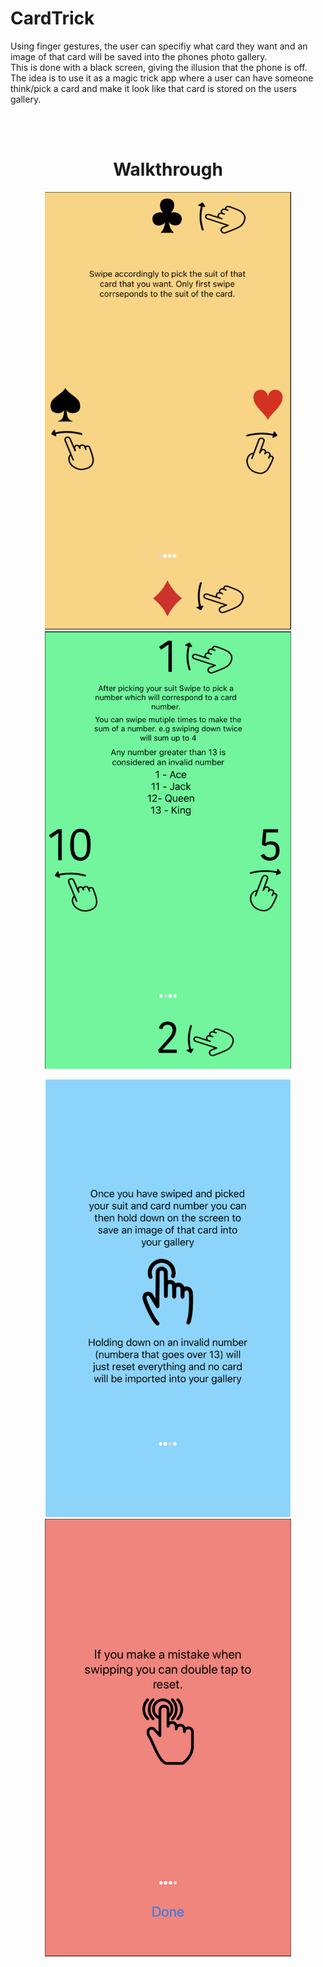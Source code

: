 # CardTrick

Using finger gestures, the user can specifiy what card they want and an image of that card will be saved into the phones photo gallery.
<br>This is done with a black screen, giving the illusion that the phone is off.  The idea is to use it as a magic trick app where a user can have someone think/pick a card and make it look like that card is stored on the users gallery.

<br>
<br>


<h1 align="center" > Walkthrough</h1>

<p align="center">
 <img src="READMEImages/walkthrough1.png" height="700"  >
 <img src="READMEImages/walkthrough2.png" height="700" >
</p>

<p align="center">
 <img src="READMEImages/walkthrough3.png" height="700" >
 <img src="READMEImages/walkthrough4.png" height="700" >
</p>



